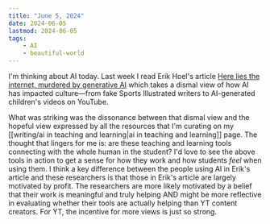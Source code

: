 ```yaml
---
title: "June 5, 2024"
date: 2024-06-05
lastmod: 2024-06-05
tags:
    - AI
    - beautiful-world
---
```


I'm thinking about AI today. Last week I read Erik Hoel's article [Here lies the internet, murdered by generative AI](https://www.theintrinsicperspective.com/p/here-lies-the-internet-murdered-by) which takes a dismal view of how AI has impacted culture—from fake Sports Illustrated writers to AI-generated children's videos on YouTube.

What was striking was the dissonance between that dismal view and the hopeful view expressed by all the resources that I'm curating on my [[writing/ai in teaching and learning|ai in teaching and learning]] page. The thought that lingers for me is: are these teaching and learning tools connecting with the whole human in the student? I'd love to see the above tools in action to get a sense for how they work and how students *feel* when using them. I think a key difference between the people using AI in Erik's article and these researchers is that those in Erik's article are largely motivated by profit. The researchers are more likely motivated by a belief that their work is meaningful and truly helping AND might be more reflective in evaluating whether their tools are actually helping than YT content creators. For YT, the incentive for more views is just so strong.
